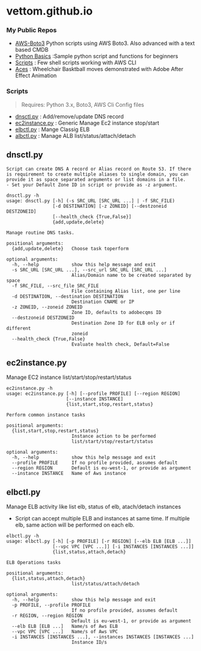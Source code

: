# vettom.github.io

### My Public Repos
- [AWS-Boto3](https://github.com/vettom/Aws-Boto3) Python scripts using AWS Boto3. Also advanced with a text based CMDB
- [Python Basics](https://github.com/vettom/PythonBasics)  :Sample python script and functions for beginners
- [Scripts](https://github.com/vettom/Scripts)  : Few shell scripts working with AWS CLI
- [Aces](https://vettom.github.io/aces/) : Wheelchair Basktball moves demonstrated with Adobe After Effect Animation

### Scripts 
 > Requires: Python 3.x, Boto3, AWS Cli Config files
- [dnsctl.py](https://github.com/vettom/Aws-Boto3#dnsupdatepy)               : Add/remove/update DNS record
- [ec2instance.py](https://github.com/vettom/Aws-Boto3#ec2instancepy)             : Generic Manage Ec2 instance stop/start
- [elbctl.py](https://github.com/vettom/Aws-Boto3#elbctlpy)             : Mange Classig ELB
- [albctl.py](https://github.com/vettom/Aws-Boto3#albctlpy-elb-v2)      : Manage ALB list/status/attach/detach


## dnsctl.py
    Script can create DNS A record or Alias record on Route 53. If there is requirement to create multiple aliases to single domain, you can provide it as space separated arguments or list domains in a file.
    - Set your Default Zone ID in script or provide as -z argument.
  
```
dnsctl.py -h
usage: dnsctl.py [-h] (-s SRC_URL [SRC_URL ...] | -f SRC_FILE)
                 [-d DESTINATION] [-z ZONEID] [--destzoneid DESTZONEID]
                 [--health_check {True,False}]
                 {add,update,delete}

Manage routine DNS tasks.

positional arguments:
  {add,update,delete}   Choose task toperform

optional arguments:
  -h, --help            show this help message and exit
  -s SRC_URL [SRC_URL ...], --src_url SRC_URL [SRC_URL ...]
                        Alias/Domain name to be created separated by space
  -f SRC_FILE, --src_file SRC_FILE
                        File containing Alias list, one per line
  -d DESTINATION, --destination DESTINATION
                        Destination CNAME or IP
  -z ZONEID, --zoneid ZONEID
                        Zone ID, defaults to adobecqms ID
  --destzoneid DESTZONEID
                        Destination Zone ID for ELB only or if different
                        zoneid
  --health_check {True,False}
                        Evaluate health check, Default=False
```

## ec2instance.py 
Manage EC2 instance list/start/stop/restart/status

```
ec2instance.py -h
usage: ec2instance.py [-h] [--profile PROFILE] [--region REGION]
                      [--instance INSTANCE]
                      {list,start,stop,restart,status}

Perform common instance tasks

positional arguments:
  {list,start,stop,restart,status}
                        Instance action to be performed
                        list/start/stop/restart/status

optional arguments:
  -h, --help            show this help message and exit
  --profile PROFILE     If no profile provided, assumes default
  --region REGION       Default is eu-west-1, or provide as argument
  --instance INSTANCE   Name of Aws instance
  ```
## elbctl.py
Manage ELB activity like list elb, status of elb, atach/detach instances
- Script can accept multiple ELB and instances at same time. If multiple elb, same action will be performed on each elb.

```
elbctl.py -h
usage: elbctl.py [-h] [-p PROFILE] [-r REGION] [--elb ELB [ELB ...]]
                 [--vpc VPC [VPC ...]] [-i INSTANCES [INSTANCES ...]]
                 {list,status,attach,detach}

ELB Operations tasks

positional arguments:
  {list,status,attach,detach}
                        list/status/attach/detach

optional arguments:
  -h, --help            show this help message and exit
  -p PROFILE, --profile PROFILE
                        If no profile provided, assumes default
  -r REGION, --region REGION
                        Default is eu-west-1, or provide as argument
  --elb ELB [ELB ...]   Name/s of Aws ELB
  --vpc VPC [VPC ...]   Name/s of Aws VPC
  -i INSTANCES [INSTANCES ...], --instances INSTANCES [INSTANCES ...]
                        Instance ID/s
```